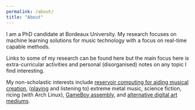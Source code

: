 ```yaml
---
permalink: /about/
title: "About"
---
```


I am a PhD candidate at Bordeaux University. My research focuses on machine learning solutions for music technology with a focus on real-time capable methods. 

Links to some of my research can be found here but the main focus here is extra-curricular activities and personal (disorganised) notes on any topic I find interesting. 

My non-scholastic interests include [reservoir computing for aiding musical creation](https://remi-audio.com/), ([playing](https://tvanhatalo.github.io/art/) and listening to) extreme metal music, science fiction, ricing (with Arch Linux), [GameBoy assembly](https://github.com/tvanhatalo/DogGame), and [alternative digital art mediums](https://tvanhatalo.github.io/art/).